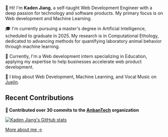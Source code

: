 👋 Hi! I'm **Kaden Jiang**, a self-taught Web Development Engineer with a deep passion for technology and software products. My primary focus is on Web development and Machine Learning.

🎓 I'm currently pursuing a master's degree in Artificial Intelligence, scheduled to graduate in 2025. My research is in Computational Ethology, dedicated to advancing methods for quantifying laboratory animal behavior through machine learning.

🔭 Currently, I'm a Web development intern specializing in Education, applying my expertise to help businesses accelerate web product development.

📝 I blog about Web Development, Machine Learning, and Vocal Music on [Juejin](https://juejin.cn/user/1607899683498665).

## Recent Contributions

**🔧 Contributed over 30 commits to the [AnbanTech](https://github.com/anbantech) organization**

[![Kaden Jiang's GitHub stats](https://github-readme-stats-woad-kappa-22.vercel.app/api?username=kadenjiangse)](https://github.com/kadenjiangse/github-readme-stats)

[More about me &rarr;](https://github.com/kadenjiangse)
